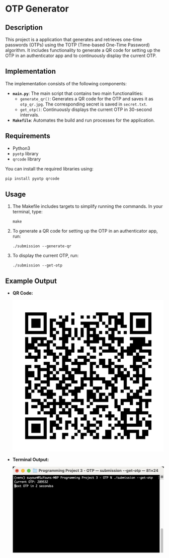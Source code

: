 # OTP Generator

## Description
This project is a application that generates and retrieves one-time passwords (OTPs) using the TOTP (Time-based One-Time Password) algorithm. It includes functionality to generate a QR code for setting up the OTP in an authenticator app and to continuously display the current OTP.

## Implementation
The implementation consists of the following components:
- **`main.py`**: The main script that contains two main functionalities:
  - `generate_qr()`: Generates a QR code for the OTP and saves it as `otp_qr.jpg`. The corresponding secret is saved in `secret.txt`.
  - `get_otp()`: Continuously displays the current OTP in 30-second intervals.
- **`Makefile`**: Automates the build and run processes for the application.

## Requirements
- Python3
- `pyotp` library
- `qrcode` library

You can install the required libraries using:
```sh
pip install pyotp qrcode
```

## Usage
1. The Makefile includes targets to simplify running the commands. In your terminal, type:
    ```
    make
    ```

2. To generate a QR code for setting up the OTP in an authenticator app, run:
    ```
    ./submission --generate-qr
    ```

3. To display the current OTP, run:
    ```
    ./submission --get-otp
    ```

## Example Output
- **QR Code:**

    ![example_qrcode](./assets/otp_qr_example.jpg)

- **Terminal Output:**

    ![get_otp](./assets/get_otp_terminal.png)


